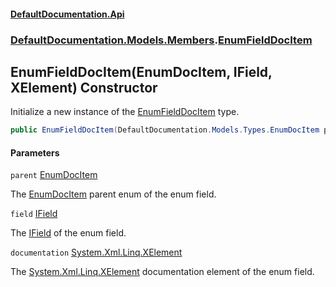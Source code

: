 #### [DefaultDocumentation\.Api](../../../../index.md 'index')
### [DefaultDocumentation\.Models\.Members](../../../../index.md#DefaultDocumentation.Models.Members 'DefaultDocumentation\.Models\.Members').[EnumFieldDocItem](index.md 'DefaultDocumentation\.Models\.Members\.EnumFieldDocItem')

## EnumFieldDocItem\(EnumDocItem, IField, XElement\) Constructor

Initialize a new instance of the [EnumFieldDocItem](index.md 'DefaultDocumentation\.Models\.Members\.EnumFieldDocItem') type\.

```csharp
public EnumFieldDocItem(DefaultDocumentation.Models.Types.EnumDocItem parent, IField field, System.Xml.Linq.XElement? documentation);
```
#### Parameters

<a name='DefaultDocumentation.Models.Members.EnumFieldDocItem.EnumFieldDocItem(DefaultDocumentation.Models.Types.EnumDocItem,IField,System.Xml.Linq.XElement).parent'></a>

`parent` [EnumDocItem](../../Types/EnumDocItem/index.md 'DefaultDocumentation\.Models\.Types\.EnumDocItem')

The [EnumDocItem](../../Types/EnumDocItem/index.md 'DefaultDocumentation\.Models\.Types\.EnumDocItem') parent enum of the enum field\.

<a name='DefaultDocumentation.Models.Members.EnumFieldDocItem.EnumFieldDocItem(DefaultDocumentation.Models.Types.EnumDocItem,IField,System.Xml.Linq.XElement).field'></a>

`field` [IField](https://github.com/icsharpcode/ILSpy 'ICSharpCode\.Decompiler\.TypeSystem\.IField')

The [IField](https://github.com/icsharpcode/ILSpy 'ICSharpCode\.Decompiler\.TypeSystem\.IField') of the enum field\.

<a name='DefaultDocumentation.Models.Members.EnumFieldDocItem.EnumFieldDocItem(DefaultDocumentation.Models.Types.EnumDocItem,IField,System.Xml.Linq.XElement).documentation'></a>

`documentation` [System\.Xml\.Linq\.XElement](https://docs.microsoft.com/en-us/dotnet/api/System.Xml.Linq.XElement 'System\.Xml\.Linq\.XElement')

The [System\.Xml\.Linq\.XElement](https://docs.microsoft.com/en-us/dotnet/api/System.Xml.Linq.XElement 'System\.Xml\.Linq\.XElement') documentation element of the enum field\.